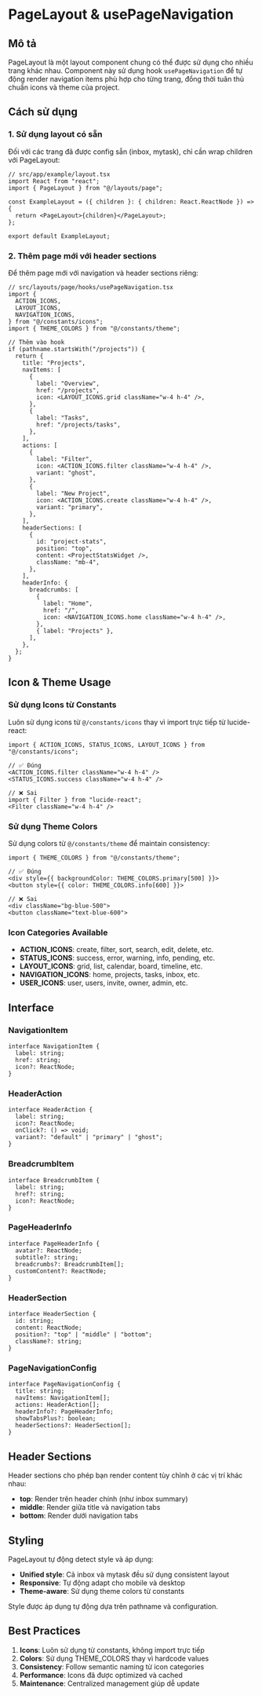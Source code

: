 # PageLayout & usePageNavigation

## Mô tả

PageLayout là một layout component chung có thể được sử dụng cho nhiều trang khác nhau. Component này sử dụng hook `usePageNavigation` để tự động render navigation items phù hợp cho từng trang, đồng thời tuân thủ chuẩn icons và theme của project.

## Cách sử dụng

### 1. Sử dụng layout có sẵn

Đối với các trang đã được config sẵn (inbox, mytask), chỉ cần wrap children với PageLayout:

```tsx
// src/app/example/layout.tsx
import React from "react";
import { PageLayout } from "@/layouts/page";

const ExampleLayout = ({ children }: { children: React.ReactNode }) => {
  return <PageLayout>{children}</PageLayout>;
};

export default ExampleLayout;
```

### 2. Thêm page mới với header sections

Để thêm page mới với navigation và header sections riêng:

```tsx
// src/layouts/page/hooks/usePageNavigation.tsx
import {
  ACTION_ICONS,
  LAYOUT_ICONS,
  NAVIGATION_ICONS,
} from "@/constants/icons";
import { THEME_COLORS } from "@/constants/theme";

// Thêm vào hook
if (pathname.startsWith("/projects")) {
  return {
    title: "Projects",
    navItems: [
      {
        label: "Overview",
        href: "/projects",
        icon: <LAYOUT_ICONS.grid className="w-4 h-4" />,
      },
      {
        label: "Tasks",
        href: "/projects/tasks",
      },
    ],
    actions: [
      {
        label: "Filter",
        icon: <ACTION_ICONS.filter className="w-4 h-4" />,
        variant: "ghost",
      },
      {
        label: "New Project",
        icon: <ACTION_ICONS.create className="w-4 h-4" />,
        variant: "primary",
      },
    ],
    headerSections: [
      {
        id: "project-stats",
        position: "top",
        content: <ProjectStatsWidget />,
        className: "mb-4",
      },
    ],
    headerInfo: {
      breadcrumbs: [
        {
          label: "Home",
          href: "/",
          icon: <NAVIGATION_ICONS.home className="w-4 h-4" />,
        },
        { label: "Projects" },
      ],
    },
  };
}
```

## Icon & Theme Usage

### Sử dụng Icons từ Constants

Luôn sử dụng icons từ `@/constants/icons` thay vì import trực tiếp từ lucide-react:

```tsx
import { ACTION_ICONS, STATUS_ICONS, LAYOUT_ICONS } from "@/constants/icons";

// ✅ Đúng
<ACTION_ICONS.filter className="w-4 h-4" />
<STATUS_ICONS.success className="w-4 h-4" />

// ❌ Sai
import { Filter } from "lucide-react";
<Filter className="w-4 h-4" />
```

### Sử dụng Theme Colors

Sử dụng colors từ `@/constants/theme` để maintain consistency:

```tsx
import { THEME_COLORS } from "@/constants/theme";

// ✅ Đúng
<div style={{ backgroundColor: THEME_COLORS.primary[500] }}>
<button style={{ color: THEME_COLORS.info[600] }}>

// ❌ Sai
<div className="bg-blue-500">
<button className="text-blue-600">
```

### Icon Categories Available

- **ACTION_ICONS**: create, filter, sort, search, edit, delete, etc.
- **STATUS_ICONS**: success, error, warning, info, pending, etc.
- **LAYOUT_ICONS**: grid, list, calendar, board, timeline, etc.
- **NAVIGATION_ICONS**: home, projects, tasks, inbox, etc.
- **USER_ICONS**: user, users, invite, owner, admin, etc.

## Interface

### NavigationItem

```tsx
interface NavigationItem {
  label: string;
  href: string;
  icon?: ReactNode;
}
```

### HeaderAction

```tsx
interface HeaderAction {
  label: string;
  icon?: ReactNode;
  onClick?: () => void;
  variant?: "default" | "primary" | "ghost";
}
```

### BreadcrumbItem

```tsx
interface BreadcrumbItem {
  label: string;
  href?: string;
  icon?: ReactNode;
}
```

### PageHeaderInfo

```tsx
interface PageHeaderInfo {
  avatar?: ReactNode;
  subtitle?: string;
  breadcrumbs?: BreadcrumbItem[];
  customContent?: ReactNode;
}
```

### HeaderSection

```tsx
interface HeaderSection {
  id: string;
  content: ReactNode;
  position?: "top" | "middle" | "bottom";
  className?: string;
}
```

### PageNavigationConfig

```tsx
interface PageNavigationConfig {
  title: string;
  navItems: NavigationItem[];
  actions: HeaderAction[];
  headerInfo?: PageHeaderInfo;
  showTabsPlus?: boolean;
  headerSections?: HeaderSection[];
}
```

## Header Sections

Header sections cho phép bạn render content tùy chỉnh ở các vị trí khác nhau:

- **top**: Render trên header chính (như inbox summary)
- **middle**: Render giữa title và navigation tabs
- **bottom**: Render dưới navigation tabs

## Styling

PageLayout tự động detect style và áp dụng:

- **Unified style**: Cả inbox và mytask đều sử dụng consistent layout
- **Responsive**: Tự động adapt cho mobile và desktop
- **Theme-aware**: Sử dụng theme colors từ constants

Style được áp dụng tự động dựa trên pathname và configuration.

## Best Practices

1. **Icons**: Luôn sử dụng từ constants, không import trực tiếp
2. **Colors**: Sử dụng THEME_COLORS thay vì hardcode values
3. **Consistency**: Follow semantic naming từ icon categories
4. **Performance**: Icons đã được optimized và cached
5. **Maintenance**: Centralized management giúp dễ update
